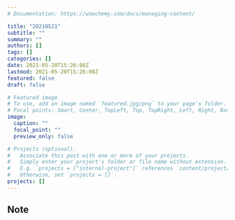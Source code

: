 ```yaml
---
# Documentation: https://wowchemy.com/docs/managing-content/

title: "20210521"
subtitle: ""
summary: ""
authors: []
tags: []
categories: []
date: 2021-05-20T15:26:08Z
lastmod: 2021-05-20T15:26:08Z
featured: false
draft: false

# Featured image
# To use, add an image named `featured.jpg/png` to your page's folder.
# Focal points: Smart, Center, TopLeft, Top, TopRight, Left, Right, BottomLeft, Bottom, BottomRight.
image:
  caption: ""
  focal_point: ""
  preview_only: false

# Projects (optional).
#   Associate this post with one or more of your projects.
#   Simply enter your project's folder or file name without extension.
#   E.g. `projects = ["internal-project"]` references `content/project/deep-learning/index.md`.
#   Otherwise, set `projects = []`.
projects: []
---
```


## Note

